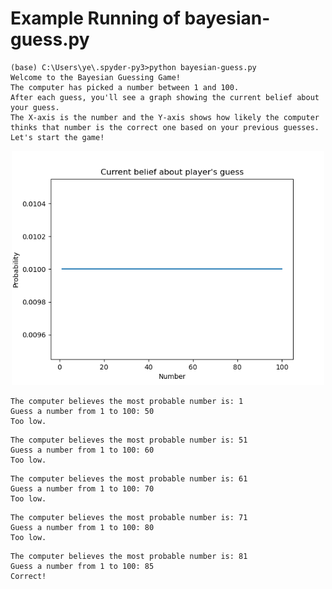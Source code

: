 # Example Running of bayesian-guess.py

```
(base) C:\Users\ye\.spyder-py3>python bayesian-guess.py
Welcome to the Bayesian Guessing Game!
The computer has picked a number between 1 and 100.
After each guess, you'll see a graph showing the current belief about your guess.
The X-axis is the number and the Y-axis shows how likely the computer thinks that number is the correct one based on your previous guesses.
Let's start the game!
```

<p align="center">
  <img width="500" src="https://github.com/ye-kyaw-thu/this-and-that/blob/main/python/fig/belief1.png" alt="Current belief about player's guess">
</p>

```
The computer believes the most probable number is: 1
Guess a number from 1 to 100: 50
Too low.
```

```
The computer believes the most probable number is: 51
Guess a number from 1 to 100: 60
Too low.
```

```
The computer believes the most probable number is: 61
Guess a number from 1 to 100: 70
Too low.
```

```
The computer believes the most probable number is: 71
Guess a number from 1 to 100: 80
Too low.
```

```
The computer believes the most probable number is: 81
Guess a number from 1 to 100: 85
Correct!
```

